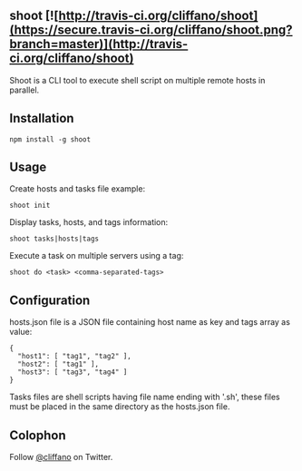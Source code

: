 shoot [![http://travis-ci.org/cliffano/shoot](https://secure.travis-ci.org/cliffano/shoot.png?branch=master)](http://travis-ci.org/cliffano/shoot)
-----------

Shoot is a CLI tool to execute shell script on multiple remote hosts in parallel.

Installation
------------

    npm install -g shoot 

Usage
-----

Create hosts and tasks file example:

    shoot init
    
Display tasks, hosts, and tags information:

    shoot tasks|hosts|tags

Execute a task on multiple servers using a tag:

    shoot do <task> <comma-separated-tags>

Configuration
-------------

hosts.json file is a JSON file containing host name as key and tags array as value:

    {
      "host1": [ "tag1", "tag2" ],
      "host2": [ "tag1" ],
      "host3": [ "tag3", "tag4" ]
    }

Tasks files are shell scripts having file name ending with '.sh', these files must be placed in the same directory as the hosts.json file.

Colophon
--------

Follow [@cliffano](http://twitter.com/cliffano) on Twitter.
 